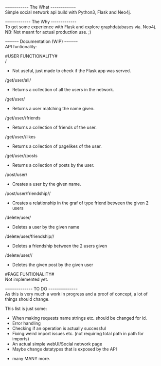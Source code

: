 ------------ The What -------------  
Simple social network api build with Python3, Flask and Neo4j.

------------- The Why -------------  
To get some experience with Flask and explore graphdatabases via. Neo4j.
NB: Not meant for actual production use. ;)

------- Documentation (WIP) -------  
API funtionality:

#USER FUNCTIONALITY#  
/
- Not useful, just made to check if the Flask app was served.

/get/user/all/
- Returns a collection of all the users in the network.

/get/user/<name>
- Returns a user matching the name given.

/get/user/<name>/friends
- Returns a collection of friends of the user.

/get/user/<name>/likes
- Returns a collection of pagelikes of the user.

/get/user/<name>/posts
- Returns a collection of posts by the user.

/post/user/<name>
- Creates a user by the given name.

/post/user/friendship/<name>/<friend>
- Creates a relationship in the graf of type friend between the given 2 users

/delete/user/<name>
- Deletes a user by the given name

/delete/user/friendship/<name>/<friend>
- Deletes a friendship between the 2 users given

/delete/user/<name>/<post>
- Deletes the given post by the given user

#PAGE FUNTIONALITY#  
Not implemented yet.

-------------- TO DO ---------------  
As this is very much a work in progress and a proof of concept,
a lot of things should change.

This list is just some:
- When making requests name strings etc. should be changed for id.
- Error handling
- Checking if an operation is actually successful
- Fixing weird import issues etc. (not requiring total path in path for imports)
- An actual simple webUI/Social network page
- Maybe change datatypes that is exposed by the API

+ many MANY more.
